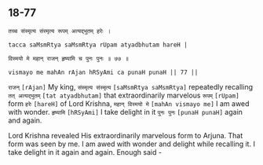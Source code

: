 ## 18-77


```shloka-sa
तच्च संस्मृत्य संस्मृत्य रूपम् अत्यद्भुतम् हरेः ।
```
```shloka-sa-hk
tacca saMsmRtya saMsmRtya rUpam atyadbhutam hareH |
```
```shloka-sa
विस्मयो मे महान् राजन् हृष्यामि च पुनः पुनः ॥ ७७ ॥
```
```shloka-sa-hk
vismayo me mahAn rAjan hRSyAmi ca punaH punaH || 77 ||
```

`राजन्` `[rAjan]` My king, `संस्मृत्य संस्मृत्य` `[saMsmRtya saMsmRtya]` repeatedly recalling `तत् अत्यद्भुतम्` `[tat atyadbhutam]` that extraordinarily marvelous `रूपम्` `[rUpam]` form `हरेः` `[hareH]` of Lord Krishna, `महान् विस्मयो मे` `[mahAn vismayo me]` I am awed with wonder. `हृष्यामि` `[hRSyAmi]` I take delight in it `पुनः पुनः` `[punaH punaH]` again and again.

Lord Krishna revealed His extraordinarily marvelous form to Arjuna. That form was seen by me. I am awed with wonder and delight while recalling it. I take delight in it again and again.
Enough said -


